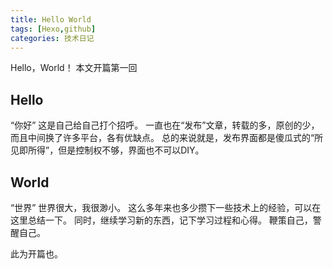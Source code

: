 ```yaml
---
title: Hello World
tags: [Hexo,github]
categories: 技术日记
---
```

Hello，World！ 本文开篇第一回

## Hello
“你好”
这是自己给自己打个招呼。
一直也在“发布”文章，转载的多，原创的少，而且中间换了许多平台，各有优缺点。
总的来说就是，发布界面都是傻瓜式的“所见即所得”，但是控制权不够，界面也不可以DIY。

## World

“世界”
世界很大，我很渺小。
这么多年来也多少攒下一些技术上的经验，可以在这里总结一下。
同时，继续学习新的东西，记下学习过程和心得。
鞭策自己，警醒自己。


此为开篇也。

